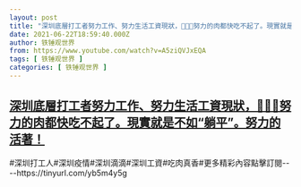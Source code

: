 ```yaml
---
layout: post
title: "深圳底層打工者努力工作、努力生活工資現狀，💪💤😅努力的肉都快吃不起了。現實就是不如“躺平”。努力的活著！"
date: 2021-06-22T18:59:40.000Z
author: 铁锤观世界
from: https://www.youtube.com/watch?v=A5ziQVJxEQA
tags: [ 铁锤观世界 ]
categories: [ 铁锤观世界 ]
---
```

<!--1624388380000-->
[深圳底層打工者努力工作、努力生活工資現狀，💪💤😅努力的肉都快吃不起了。現實就是不如“躺平”。努力的活著！](https://www.youtube.com/watch?v=A5ziQVJxEQA)
------

<div>
#深圳打工人#深圳疫情#深圳滴滴#深圳工資#吃肉真香#更多精彩內容點擊訂閱----https://tinyurl.com/yb5m4y5g
</div>
